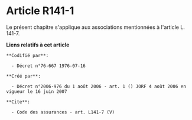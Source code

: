 # Article R141-1

Le présent chapitre s'applique aux associations mentionnées à l'article L. 141-7.

**Liens relatifs à cet article**

	**Codifié par**:

	  - Décret n°76-667 1976-07-16

	**Créé par**:

	  - Décret n°2006-976 du 1 août 2006 - art. 1 () JORF 4 août 2006 en vigueur le 16 juin 2007

	**Cite**:

	  - Code des assurances - art. L141-7 (V)
